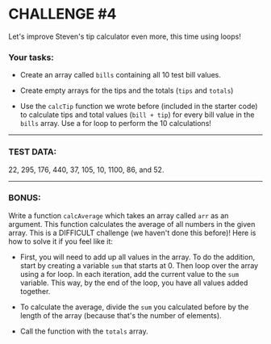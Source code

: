 # **CHALLENGE #4**

Let's improve Steven's tip calculator even more, this time using loops!

### Your tasks:

- Create an array called `bills` containing all 10 test bill values.

- Create empty arrays for the tips and the totals (`tips` and `totals`)

- Use the `calcTip` function we wrote before (included in the starter code) to calculate tips and total values (`bill + tip`) for every bill value in the `bills` array. Use a for loop to perform the 10 calculations!

---

###

### **TEST DATA:** 
22, 295, 176, 440, 37, 105, 10, 1100, 86, and 52.

---

### **BONUS:**

Write a function `calcAverage` which takes an array called `arr` as an argument. This function calculates the average of all numbers in the given array. This is a DIFFICULT challenge (we haven't done this before)! Here is how to solve it if you feel like it:

- First, you will need to add up all values in the array. To do the addition, start by creating a variable `sum` that starts at 0. Then loop over the array using a for loop. In each iteration, add the current value to the `sum` variable. This way, by the end of the loop, you have all values added together.

- To calculate the average, divide the `sum` you calculated before by the length of the array (because that's the number of elements).

- Call the function with the `totals` array.

